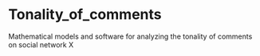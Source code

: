 # Tonality_of_comments
Mathematical models and software for analyzing the tonality of comments on social network X
